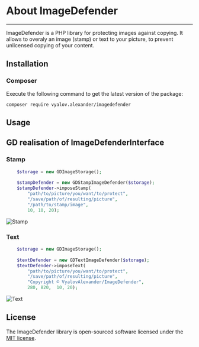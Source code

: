 
# About ImageDefender

---

ImageDefender is a PHP library for protecting images against copying.
It allows to overaly an image (stamp) or text to your picture, to prevent unlicensed copying of your content.

## Installation

### Composer

Execute the following command to get the latest version of the package:

```terminal
composer require vyalov.alexander/imagedefender
```

## Usage

## GD realisation of ImageDefenderInterface

### Stamp
```php
    $storage = new GDImageStorage();
    
    $stampDefender = new GDStampImageDefender($storage);
    $stampDefender->imposeStamp(
        "path/to/picture/you/want/to/protect",
        "/save/path/of/resulting/picture",
        "/path/to/stamp/image",
        10, 10, 20);
```  
![Stamp](https://preview.ibb.co/gfYMLe/stamp.png)
    
### Text
```php
    $storage = new GDImageStorage();
    
    $textDefender = new GDTextImageDefender($storage);
    $textDefender->imposeText(
        "path/to/picture/you/want/to/protect",
        "/save/path/of/resulting/picture",
        "Copyright © VyalovAlexander/ImageDefender", 
        280, 820,  10, 20);
```      
![Text](https://preview.ibb.co/d5ENRK/text.png)
    


## License

The ImageDefender library is open-sourced software licensed under the [MIT license](http://opensource.org/licenses/MIT).